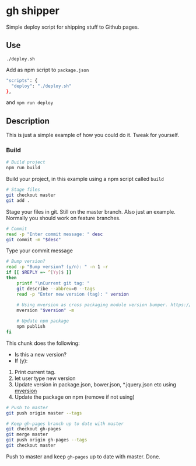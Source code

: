 # gh shipper

Simple deploy script for shipping stuff to Github pages. 

## Use

    ./deploy.sh

Add as npm script to ``package.json``

```bash
"scripts": {
  "deploy": "./deploy.sh"
},
```

and ``npm run deploy``

## Description

This is just a simple example of how you could do it. Tweak for yourself.

### Build

```bash
# Build project
npm run build
```

Build your project, in this example using a npm script called ``build``

```bash
# Stage files
git checkout master  
git add . 
```

Stage your files in git. Still on the master branch. Also just an example. Normally you should work on feature branches.

```bash
# Commit
read -p "Enter commit message: " desc
git commit -m "$desc" 
```

Type your commit message

```bash
# Bump version?
read -p "Bump version? (y/n): " -n 1 -r
if [[ $REPLY =~ ^[Yy]$ ]]
then
    printf "\nCurrent git tag: "
    git describe --abbrev=0 --tags
    read -p "Enter new version (tag): " version
    
    # Using mversion as cross packaging module version bumper. https://github.com/mikaelbr/mversion
    mversion "$version" -m

    # Update npm package
    npm publish
fi
```

This chunk does the following:
+ Is this a new version?
+ If (y): 
1. Print current tag. 
2. let user type new version
3. Update version in package.json, bower.json, *.jquery.json etc using [mversion](https://github.com/mikaelbr/mversion)
4. Update the package on npm (remove if not using)

```bash
# Push to master
git push origin master --tags

# Keep gh-pages branch up to date with master
git checkout gh-pages
git merge master
git push origin gh-pages --tags
git checkout master
```

Push to master and keep ``gh-pages`` up to date with master. Done.